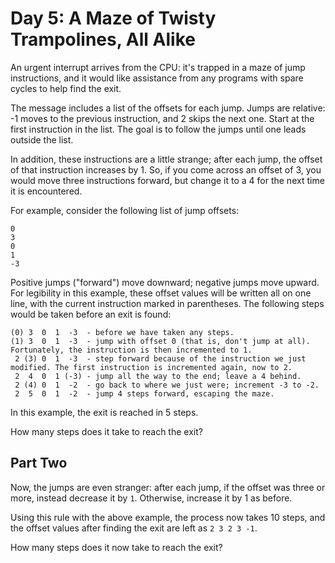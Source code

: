 # Day 5: A Maze of Twisty Trampolines, All Alike

An urgent interrupt arrives from the CPU: it's trapped in a maze of jump instructions, and it would like assistance from any programs with spare cycles to help find the exit.

The message includes a list of the offsets for each jump. Jumps are relative: -1 moves to the previous instruction, and 2 skips the next one. Start at the first instruction in the list. The goal is to follow the jumps until one leads outside the list.

In addition, these instructions are a little strange; after each jump, the offset of that instruction increases by 1. So, if you come across an offset of 3, you would move three instructions forward, but change it to a 4 for the next time it is encountered.

For example, consider the following list of jump offsets:

    0
    3
    0
    1
    -3

Positive jumps ("forward") move downward; negative jumps move upward. For legibility in this example, these offset values will be written all on one line, with the current instruction marked in parentheses. The following steps would be taken before an exit is found:

    (0) 3  0  1  -3  - before we have taken any steps.
    (1) 3  0  1  -3  - jump with offset 0 (that is, don't jump at all). Fortunately, the instruction is then incremented to 1.
     2 (3) 0  1  -3  - step forward because of the instruction we just modified. The first instruction is incremented again, now to 2.
     2  4  0  1 (-3) - jump all the way to the end; leave a 4 behind.
     2 (4) 0  1  -2  - go back to where we just were; increment -3 to -2.
     2  5  0  1  -2  - jump 4 steps forward, escaping the maze.

In this example, the exit is reached in 5 steps.

How many steps does it take to reach the exit?



## Part Two

Now, the jumps are even stranger: after each jump, if the offset was three or more, instead decrease it by ```1```. Otherwise, increase it by 1 as before.

Using this rule with the above example, the process now takes 10 steps, and the offset values after finding the exit are left as ```2 3 2 3 -1```.

How many steps does it now take to reach the exit?

